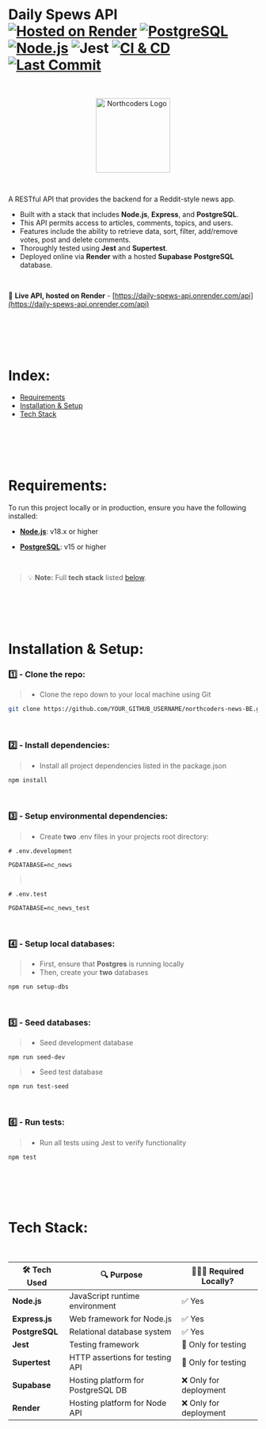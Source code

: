 # Daily Spews API <br> [![Hosted on Render](https://img.shields.io/badge/Hosted-Render-purple)](https://nc-news-api-gtk7.onrender.com/api) <space> [![PostgreSQL](https://img.shields.io/badge/PostgreSQL-v15+-blue)](https://www.postgresql.org/) <space> [![Node.js](https://img.shields.io/badge/Node.js-v18+-green)](https://nodejs.org/) <space> ![Jest](https://img.shields.io/badge/Tested_with-Jest-%23C21325?logo=jest&logoColor=white) <space> [![CI & CD](https://github.com/kevpstephens/NC-news/actions/workflows/ci-cd.yml/badge.svg?cacheBust=1)](https://github.com/kevpstephens/NC-news/actions/workflows/ci-cd.yml) <space> [![Last Commit](https://img.shields.io/github/last-commit/kevpstephens/NC-news)](https://github.com/kevpstephens/NC-news/commits/main)

<!-- [![version](https://img.shields.io/npm/v/express)](https://nodejs.org/) -->
<!-- ![Express](https://img.shields.io/badge/Express.js-404D59?logo=express) -->

<br>
<p align="center">
  <img src="https://www.manchesterdigital.com/storage/6766/Northcoders-Primary-Logo---Red.png" alt="Northcoders Logo" width="150" height=auto/>
</p>
<br>

A RESTful API that provides the backend for a Reddit-style news app. <br>

- Built with a stack that includes **Node.js**, **Express**, and **PostgreSQL**.
- This API permits access to articles, comments, topics, and users.
- Features include the ability to retrieve data, sort, filter, add/remove votes, post and delete comments.
- Thoroughly tested using **Jest** and **Supertest**.
- Deployed online via **Render** with a hosted **Supabase** **PostgreSQL** database.

<br>

<!-- 🔗 **Live API, hosted on Render** - [https://nc-news-api-gtk7.onrender.com/api](https://nc-news-api-gtk7.onrender.com/api) <br> -->
🔗 **Live API, hosted on Render** - [https://daily-spews-api.onrender.com/api](https://daily-spews-api.onrender.com/api) <br>

## <br><br>

# Index:

- [Requirements](#requirements)
- [Installation & Setup](#installation--setup)
- [Tech Stack](#tech-stack)

## <br><br>

# Requirements:

To run this project locally or in production, ensure you have the following installed:

- [**Node.js**](http://nodejs.org): v18.x or higher

- [**PostgreSQL**](https://www.postgresql.org): v15 or higher

<br>

> 💡 **Note:** Full **tech stack** listed <u>[below](#tech-stack)</u>.

## <br><br>

# Installation & Setup:

### 1️⃣ - Clone the repo:

> - Clone the repo down to your local machine using Git

```bash
git clone https://github.com/YOUR_GITHUB_USERNAME/northcoders-news-BE.git
```

<br>

### 2️⃣ - Install dependencies:

> - Install all project dependencies listed in the package.json

```bash
npm install
```

<br>

### 3️⃣ - Setup environmental dependencies:

> - Create **two** .env files in your projects root directory:

```shell
# .env.development

PGDATABASE=nc_news
```

> <br>

```shell
# .env.test

PGDATABASE=nc_news_test
```

<br>

### 4️⃣ - Setup local databases:

> - First, ensure that **Postgres** is running locally
> - Then, create your **two** databases

```shell
npm run setup-dbs
```

<br>

### 5️⃣ - Seed databases:

> - Seed development database

```shell
npm run seed-dev
```

> - Seed test database

```shell
npm run test-seed
```

<br>

### 6️⃣ - Run tests:

> - Run all tests using Jest to verify functionality

```shell
npm test
```

## <br><br>

# Tech Stack:

<br>

| 🛠️ Tech Used   | 🔍 Purpose                         | 🧑🏻‍💻 Required Locally?   |
| -------------- | ---------------------------------- | ---------------------- |
| **Node.js**    | JavaScript runtime environment     | ✅ Yes                 |
| **Express.js** | Web framework for Node.js          | ✅ Yes                 |
| **PostgreSQL** | Relational database system         | ✅ Yes                 |
| **Jest**       | Testing framework                  | 🔶 Only for testing    |
| **Supertest**  | HTTP assertions for testing API    | 🔶 Only for testing    |
| **Supabase**   | Hosting platform for PostgreSQL DB | ❌ Only for deployment |
| **Render**     | Hosting platform for Node API      | ❌ Only for deployment |

<br>

<br>

<!-- 2️⃣3️⃣4️⃣5️⃣6️⃣7️⃣8️⃣9️⃣ -->
